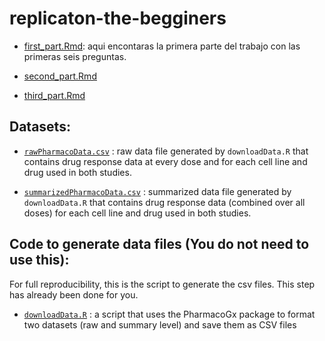 # replicaton-the-begginers

* [first_part.Rmd](https://github.com/dinojgarcia/replicaton-the-begginers/blob/master/first_part.Rmd): aqui encontaras la primera parte del trabajo con las primeras seis preguntas.

* [second_part.Rmd](https://github.com/dinojgarcia/replicaton-the-begginers/blob/master/second_part.Rmd)

* [third_part.Rmd](https://github.com/dinojgarcia/replicaton-the-begginers/blob/master/thrid_part.Rmd)

## Datasets:

* [`rawPharmacoData.csv`](https://github.com/areyesq89/PR2017replicaton/blob/master/rawPharmacoData.csv) : raw data file generated by `downloadData.R` that contains drug response data at every dose and for each cell line and drug used in both studies. 

* [`summarizedPharmacoData.csv`](https://github.com/areyesq89/PR2017replicaton/blob/master/summarizedPharmacoData.csv) : summarized data file generated by `downloadData.R` that contains drug response data (combined over all doses) for each cell line and drug used in both studies.

## Code to generate data files (You do not need to use this):

For full reproducibility, this is the script to generate the csv files. This step has already been done for you.

* [`downloadData.R`](https://github.com/areyesq89/PR2017replicaton/blob/master/downloadData.R) : a script that uses the PharmacoGx package to format two datasets (raw and summary level) and save them as CSV files 
